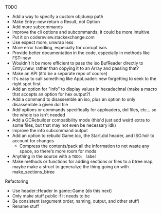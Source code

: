 TODO
* Add a way to specify a custom objdump path
* Make Entry::new return a Result, not Option
* Add more subcommands
* Improve the cli options and subcommands, it could be more intuitive
* Put it on codereview.stackexchange.com
* Use expect more, unwrap less
* More error handling, especially for corrupt isos
* Provide better documentation in the code, especially in methods like FST::new
* Wouldn't it be more efficient to pass the iso BufReader directly to Entry::new, rather than copying it to an Array and passing that?
* Make an API (it'd be a separate repo of course)
* It's easy to call something like AppLoader::new forgetting to seek to the right spot first
* Add an option for "info" to display values in hexadecimal (make a macro that accepts an option for hex output?)
* Add a command to disassemble an iso, plus an option to only disassemble a given dol file
* Add options or commands specifically for apploaders, dol files, etc... so the whole iso isn't needed
* Add a GCRebuilder compatibility mode (this'd just add weird extra to some files, but that may not even be necessary idk)
* Improve the info subcommand output
* Add an option to rebuild Game.toc, the Start.dol header, and ISO.hdr to account for changes
	* Compress the contents/pack all the information to not waste any space, so there's more room for mods
* Anything in the source with a `TODO: ` label
* Make methods or functions for adding sections or files to a btree map, maybe make a struct to generalize the thing going on with make\_sections\_btree

Refactoring
* Use header::Header in game::Game (do this next)
* Only make stuff public if it needs to be
* Be consistent (argument order, naming, output, and other stuff)
* Rename stuff


